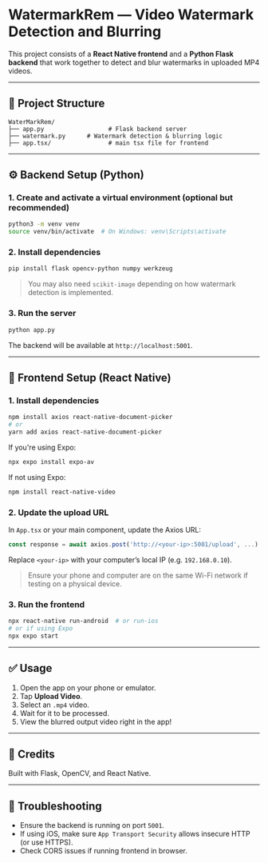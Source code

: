 # WatermarkRem — Video Watermark Detection and Blurring

This project consists of a **React Native frontend** and a **Python Flask backend** that work together to detect and blur watermarks in uploaded MP4 videos.

---

## 📁 Project Structure

```
WaterMarkRem/
├── app.py                  # Flask backend server
├── watermark.py      # Watermark detection & blurring logic
├── app.tsx/                # main tsx file for frontend

```

---

## ⚙️ Backend Setup (Python)

### 1. Create and activate a virtual environment (optional but recommended)

```bash
python3 -m venv venv
source venv/bin/activate  # On Windows: venv\Scripts\activate
```

### 2. Install dependencies

```bash
pip install flask opencv-python numpy werkzeug
```

> You may also need `scikit-image` depending on how watermark detection is implemented.

### 3. Run the server

```bash
python app.py
```

The backend will be available at `http://localhost:5001`.

---

## 📱 Frontend Setup (React Native)

### 1. Install dependencies

```bash
npm install axios react-native-document-picker
# or
yarn add axios react-native-document-picker
```

If you're using Expo:

```bash
npx expo install expo-av
```

If not using Expo:

```bash
npm install react-native-video
```

### 2. Update the upload URL

In `App.tsx` or your main component, update the Axios URL:

```ts
const response = await axios.post('http://<your-ip>:5001/upload', ...)
```

Replace `<your-ip>` with your computer’s local IP (e.g. `192.168.0.10`).

> Ensure your phone and computer are on the same Wi-Fi network if testing on a physical device.

### 3. Run the frontend

```bash
npx react-native run-android  # or run-ios
# or if using Expo
npx expo start
```

---

## ✅ Usage

1. Open the app on your phone or emulator.
2. Tap **Upload Video**.
3. Select an `.mp4` video.
4. Wait for it to be processed.
5. View the blurred output video right in the app!

---

## 🧠 Credits

Built with Flask, OpenCV, and React Native.

---

## 🐛 Troubleshooting

- Ensure the backend is running on port `5001`.
- If using iOS, make sure `App Transport Security` allows insecure HTTP (or use HTTPS).
- Check CORS issues if running frontend in browser.
